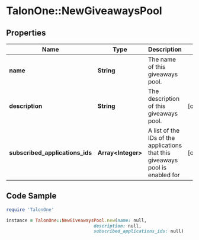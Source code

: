 # TalonOne::NewGiveawaysPool

## Properties

Name | Type | Description | Notes
------------ | ------------- | ------------- | -------------
**name** | **String** | The name of this giveaways pool. | 
**description** | **String** | The description of this giveaways pool. | [optional] 
**subscribed_applications_ids** | **Array&lt;Integer&gt;** | A list of the IDs of the applications that this giveaways pool is enabled for | [optional] 

## Code Sample

```ruby
require 'TalonOne'

instance = TalonOne::NewGiveawaysPool.new(name: null,
                                 description: null,
                                 subscribed_applications_ids: null)
```


